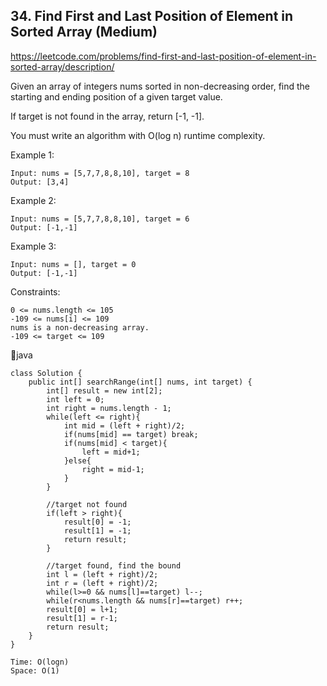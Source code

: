 ## 34. Find First and Last Position of Element in Sorted Array (Medium)
https://leetcode.com/problems/find-first-and-last-position-of-element-in-sorted-array/description/


Given an array of integers nums sorted in non-decreasing order, find the starting and ending position of a given target value.

If target is not found in the array, return [-1, -1].

You must write an algorithm with O(log n) runtime complexity.

 

Example 1:
    
    Input: nums = [5,7,7,8,8,10], target = 8
    Output: [3,4]
Example 2:

    Input: nums = [5,7,7,8,8,10], target = 6
    Output: [-1,-1]
Example 3:

    Input: nums = [], target = 0
    Output: [-1,-1]
 

Constraints:

    0 <= nums.length <= 105
    -109 <= nums[i] <= 109
    nums is a non-decreasing array.
    -109 <= target <= 109
          
      
  🥦java
  
    class Solution {
        public int[] searchRange(int[] nums, int target) {
            int[] result = new int[2];
            int left = 0;
            int right = nums.length - 1;
            while(left <= right){
                int mid = (left + right)/2;
                if(nums[mid] == target) break;
                if(nums[mid] < target){
                    left = mid+1;
                }else{
                    right = mid-1;
                }
            }
    
            //target not found
            if(left > right){
                result[0] = -1;
                result[1] = -1;
                return result;
            }
    
            //target found, find the bound
            int l = (left + right)/2;
            int r = (left + right)/2;
            while(l>=0 && nums[l]==target) l--;
            while(r<nums.length && nums[r]==target) r++;
            result[0] = l+1;
            result[1] = r-1;
            return result;
        }
    }

    Time: O(logn)
    Space: O(1)
